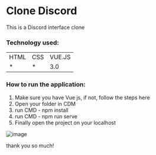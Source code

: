 <h1>Clone Discord</h1>

This is a Discord interface clone 

<h3>Technology used:</h3>
<table>
  <tr>
    <td>HTML</td>
    <td>CSS</td>
    <td>VUE.JS</td>
  </tr>
   <tr>
    <td>*</td>
    <td>*</td>
    <td>3.0</td>
  </tr>
  
  
</table>

<h3>How to run the application:</h3>

1) Make sure you have Vue js, if not, follow the steps here 
2) Open your folder in CDM
3) run CMD - npm install
4) run CMD - npm run serve
5) Finally open the project on your localhost


![image](https://user-images.githubusercontent.com/70349830/112691782-956cc100-8e5c-11eb-893a-e34549eeb57f.png)

thank you so much!
